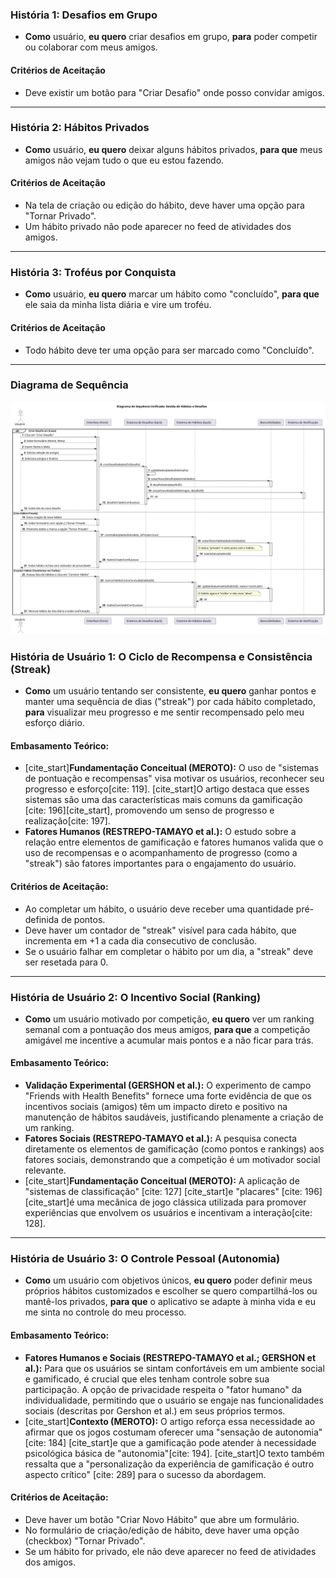 ### História 1: Desafios em Grupo

* **Como** usuário, **eu quero** criar desafios em grupo, **para** poder competir ou colaborar com meus amigos.

#### Critérios de Aceitação
* Deve existir um botão para "Criar Desafio" onde posso convidar amigos.

---

### História 2: Hábitos Privados

* **Como** usuário, **eu quero** deixar alguns hábitos privados, **para que** meus amigos não vejam tudo o que eu estou fazendo.

#### Critérios de Aceitação
* Na tela de criação ou edição do hábito, deve haver uma opção para "Tornar Privado".
* Um hábito privado não pode aparecer no feed de atividades dos amigos.

---

### História 3: Troféus por Conquista

* **Como** usuário, **eu quero** marcar um hábito como "concluído", **para que** ele saia da minha lista diária e vire um troféu.

#### Critérios de Aceitação
* Todo hábito deve ter uma opção para ser marcado como "Concluído".

---
### Diagrama de Sequência

![Diagrama HUE Tiago3](../Diagramas/Diagrama_HU_Tiago.svg)

### **História de Usuário 1: O Ciclo de Recompensa e Consistência (Streak)**

* **Como** um usuário tentando ser consistente, **eu quero** ganhar pontos e manter uma sequência de dias ("streak") por cada hábito completado, **para** visualizar meu progresso e me sentir recompensado pelo meu esforço diário.

#### Embasamento Teórico:
* [cite_start]**Fundamentação Conceitual (MEROTO):** O uso de "sistemas de pontuação e recompensas" visa motivar os usuários, reconhecer seu progresso e esforço[cite: 119]. [cite_start]O artigo destaca que esses sistemas são uma das características mais comuns da gamificação [cite: 196][cite_start], promovendo um senso de progresso e realização[cite: 197].
* **Fatores Humanos (RESTREPO-TAMAYO et al.):** O estudo sobre a relação entre elementos de gamificação e fatores humanos valida que o uso de recompensas e o acompanhamento de progresso (como a "streak") são fatores importantes para o engajamento do usuário.

#### Critérios de Aceitação:
* Ao completar um hábito, o usuário deve receber uma quantidade pré-definida de pontos.
* Deve haver um contador de "streak" visível para cada hábito, que incrementa em +1 a cada dia consecutivo de conclusão.
* Se o usuário falhar em completar o hábito por um dia, a "streak" deve ser resetada para 0.

---

### **História de Usuário 2: O Incentivo Social (Ranking)**

* **Como** um usuário motivado por competição, **eu quero** ver um ranking semanal com a pontuação dos meus amigos, **para que** a competição amigável me incentive a acumular mais pontos e a não ficar para trás.

#### Embasamento Teórico:
* **Validação Experimental (GERSHON et al.):** O experimento de campo "Friends with Health Benefits" fornece uma forte evidência de que os incentivos sociais (amigos) têm um impacto direto e positivo na manutenção de hábitos saudáveis, justificando plenamente a criação de um ranking.
* **Fatores Sociais (RESTREPO-TAMAYO et al.):** A pesquisa conecta diretamente os elementos de gamificação (como pontos e rankings) aos fatores sociais, demonstrando que a competição é um motivador social relevante.
* [cite_start]**Fundamentação Conceitual (MEROTO):** A aplicação de "sistemas de classificação" [cite: 127] [cite_start]e "placares" [cite: 196] [cite_start]é uma mecânica de jogo clássica utilizada para promover experiências que envolvem os usuários e incentivam a interação[cite: 128].

---

### **História de Usuário 3: O Controle Pessoal (Autonomia)**

* **Como** um usuário com objetivos únicos, **eu quero** poder definir meus próprios hábitos customizados e escolher se quero compartilhá-los ou mantê-los privados, **para que** o aplicativo se adapte à minha vida e eu me sinta no controle do meu processo.

#### Embasamento Teórico:
* **Fatores Humanos e Sociais (RESTREPO-TAMAYO et al.; GERSHON et al.):** Para que os usuários se sintam confortáveis em um ambiente social e gamificado, é crucial que eles tenham controle sobre sua participação. A opção de privacidade respeita o "fator humano" da individualidade, permitindo que o usuário se engaje nas funcionalidades sociais (descritas por Gershon et al.) em seus próprios termos.
* [cite_start]**Contexto (MEROTO):** O artigo reforça essa necessidade ao afirmar que os jogos costumam oferecer uma "sensação de autonomia" [cite: 184] [cite_start]e que a gamificação pode atender à necessidade psicológica básica de "autonomia"[cite: 194]. [cite_start]O texto também ressalta que a "personalização da experiência de gamificação é outro aspecto crítico" [cite: 289] para o sucesso da abordagem.

#### Critérios de Aceitação:
* Deve haver um botão "Criar Novo Hábito" que abre um formulário.
* No formulário de criação/edição de hábito, deve haver uma opção (checkbox) "Tornar Privado".
* Se um hábito for privado, ele não deve aparecer no feed de atividades dos amigos.
